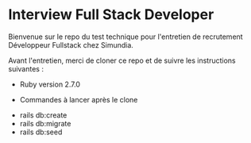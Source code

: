 # Interview Full Stack Developer

Bienvenue sur le repo du test technique pour l'entretien de recrutement Développeur Fullstack chez Simundia.

Avant l'entretien, merci de cloner ce repo et de suivre les instructions suivantes :

* Ruby version
2.7.0

* Commandes à lancer après le clone
- rails db:create
- rails db:migrate
- rails db:seed
